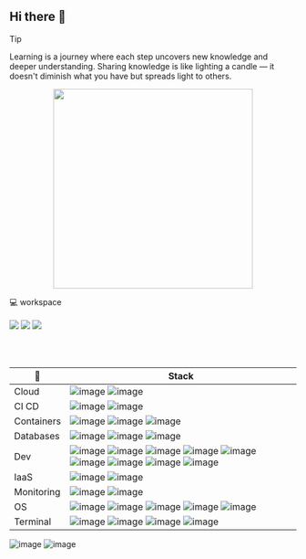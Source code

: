 ## Hi there 👋

<!--
**afteix/afteix** is a ✨ _special_ ✨ repository because its `README.md` (this file) appears on your GitHub profile.

Here are some ideas to get you started:

- 🔭 I’m currently working on ...
- 🌱 I’m currently learning ...
- 👯 I’m looking to collaborate on ...
- 🤔 I’m looking for help with ...
- 💬 Ask me about ...
- 📫 How to reach me: ...
- 😄 Pronouns: ...
- ⚡ Fun fact: ...
-->

> [!TIP]
> Learning is a journey where each step uncovers new knowledge and deeper understanding.
> Sharing knowledge is like lighting a candle — it doesn't diminish what you have but spreads light to others.

<p align='center'>
  <a href="#"><img src="https://github-readme-stats-git-masterrstaa-rickstaa.vercel.app/api?username=afteix&theme=dark" width="350"></a>
</p>

<p align='left'>
  💻 workspace <br/><br/>
  <img src="https://img.shields.io/badge/CPU-RYZEN%207%205800x-orange?logo=amd" />
  <img src="https://img.shields.io/badge/RAM-32GB-red?logo=kingstontechnology" />
  <img src="https://img.shields.io/badge/NVIDIA-GTX%204060-green?logo=nvidia" />
</p>
<br><br>

| :dart: | Stack |
| --- | --- |
| Cloud | ![image](https://img.shields.io/badge/%20-cloudflare-grey?logo=cloudflare) ![image](https://img.shields.io/badge/%20-google%20cloud-grey?logo=googlecloud) |
| CI CD | ![image](https://img.shields.io/badge/%20-jenkins-grey?logo=jenkins) ![image](https://img.shields.io/badge/%20-github%20actions-grey?logo=githubactions) |
| Containers | ![image](https://img.shields.io/badge/%20-docker-grey?logo=docker) ![image](https://img.shields.io/badge/%20-helm-grey?logo=helm) ![image](https://img.shields.io/badge/%20-kubernetes-grey?logo=kubernetes) |
| Databases | ![image](https://img.shields.io/badge/%20-mysql-grey?logo=mysql) ![image](https://img.shields.io/badge/%20-github%20actions-grey?logo=githubactions) ![image](https://img.shields.io/badge/%20-postgresql-grey?logo=postgresql) |
| Dev | ![image](https://img.shields.io/badge/%20-apache%20groovy-grey?logo=apachegroovy) ![image](https://img.shields.io/badge/%20-apache%20maven-grey?logo=apachemaven) ![image](https://img.shields.io/badge/%20-github-grey?logo=github) ![image](https://img.shields.io/badge/%20-intellij%20idea-grey?logo=intellijidea) ![image](https://img.shields.io/badge/%20-notepad%20++-grey?logo=notepadplusplus) ![image](https://img.shields.io/badge/%20-python-grey?logo=python) ![image](https://img.shields.io/badge/%20-shell%20script-grey?logo=gnu-bash) ![image](https://img.shields.io/badge/%20-vim-grey?logo=vim) ![image](https://img.shields.io/badge/%20-vs%20code-grey?logo=visual%20studio%20code) |
| IaaS | ![image](https://img.shields.io/badge/%20-ansible-grey?logo=ansible) ![image](https://img.shields.io/badge/%20-terraform-grey?logo=terraform) | 
| Monitoring | ![image](https://img.shields.io/badge/%20-datadog-grey?logo=datadog) ![image](https://img.shields.io/badge/%20-grafana-grey?logo=grafana) |
| OS | ![image](https://img.shields.io/badge/%20-alpine%20linux-grey?logo=alpine-linux) ![image](https://img.shields.io/badge/%20-centOS-grey?logo=CentOS) ![image](https://img.shields.io/badge/%20-linux-grey?logo=linux) ![image](https://img.shields.io/badge/%20-redhat-grey?logo=redhat) ![image](https://img.shields.io/badge/%20-ubuntu-grey?logo=ubuntu) |
| Terminal | ![image](https://img.shields.io/badge/%20-git-grey?logo=git) ![image](https://img.shields.io/badge/%20-homebrew-grey?logo=homebrew) ![image](https://img.shields.io/badge/%20-iTerm-grey?logo=iterm2) ![image](https://img.shields.io/badge/%20-powershell-grey?logo=powershell) |



![image](https://github-readme-stats.vercel.app/api/top-langs/?username=afteix&theme=dark)
![image](https://hits.seeyoufarm.com/api/count/incr/badge.svg?url=https%3A%2F%2Fgithub.com%2Fafteix1212%2Fhit-counter)
